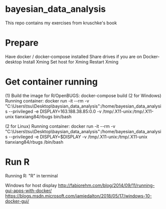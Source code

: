 # bayesian_data_analysis
This repo contains my exercises from kruschke's book

# Prepare
Have docker / docker-compose installed
Share drives if you are on Docker-desktop
Install Xming
Set host for Xming
Restart Xming

# Get container running
(1) Build the image for R/OpenBUGS: docker-compose build
(2 for Windows) Running container: docker run -it --rm -v "C:\Users\tsu\Desktop\baysian_data_analysis":/home/bayesian_data_analysis --privileged -e DISPLAY=163.188.38.85:0.0 -v /tmp/.X11-unix:/tmp/.X11-unix tianxiang84/rbugs bin/bash

(2 for Linux) Running container: docker run -it --rm -v "C:\Users\tsu\Desktop\baysian_data_analysis":/home/bayesian_data_analysis --privileged -e DISPLAY=$DISPLAY -v /tmp/.X11-unix:/tmp/.X11-unix tianxiang84/rbugs /bin/bash

# Run R
Running R: "R" in terminal

Windows for host display
http://fabiorehm.com/blog/2014/09/11/running-gui-apps-with-docker/
https://blogs.msdn.microsoft.com/jamiedalton/2018/05/17/windows-10-docker-gui/
